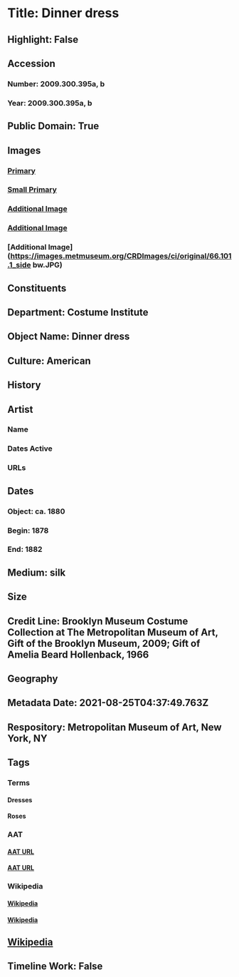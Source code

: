 # Title: Dinner dress
## Highlight: False
## Accession
### Number: 2009.300.395a, b
### Year: 2009.300.395a, b
## Public Domain: True
## Images
### [Primary](https://images.metmuseum.org/CRDImages/ci/original/66.101.1a-b_front_CP4.jpg)
### [Small Primary](https://images.metmuseum.org/CRDImages/ci/web-large/66.101.1a-b_front_CP4.jpg)
### [Additional Image](https://images.metmuseum.org/CRDImages/ci/original/66.101.1a-b_threequarter_back_CP4.jpg)
### [Additional Image](https://images.metmuseum.org/CRDImages/ci/original/66.101.1a-b_detail_CP4.jpg)
### [Additional Image](https://images.metmuseum.org/CRDImages/ci/original/66.101.1_side bw.JPG)
## Constituents
## Department: Costume Institute
## Object Name: Dinner dress
## Culture: American
## History
## Artist
### Name
### Dates Active
### URLs
## Dates
### Object: ca. 1880
### Begin: 1878
### End: 1882
## Medium: silk
## Size
## Credit Line: Brooklyn Museum Costume Collection at The Metropolitan Museum of Art, Gift of the Brooklyn Museum, 2009; Gift of Amelia Beard Hollenback, 1966
## Geography
## Metadata Date: 2021-08-25T04:37:49.763Z
## Respository: Metropolitan Museum of Art, New York, NY
## Tags
### Terms
#### Dresses
#### Roses
### AAT
#### [AAT URL](http://vocab.getty.edu/page/aat/300046159)
#### [AAT URL](http://vocab.getty.edu/page/aat/300266246)
### Wikipedia
#### [Wikipedia]()
#### [Wikipedia]()
## [Wikipedia](https://www.wikidata.org/wiki/Q100379813)
## Timeline Work: False